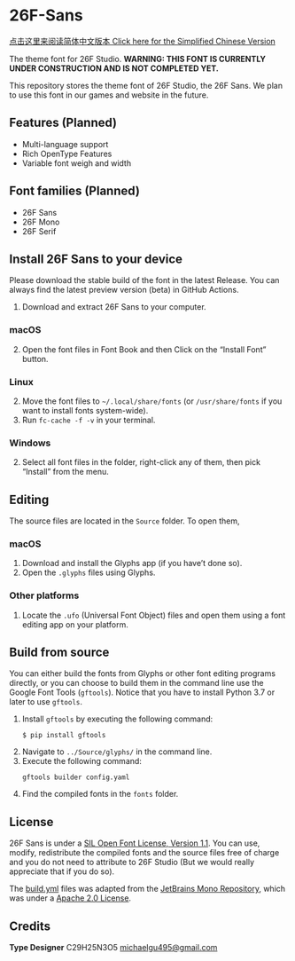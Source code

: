 # 26F-Sans

[点击这里来阅读简体中文版本 Click here for the Simplified Chinese Version](README_SC.md)

The theme font for 26F Studio.
**WARNING: THIS FONT IS CURRENTLY UNDER CONSTRUCTION AND IS NOT COMPLETED YET.**

This repository stores the theme font of 26F Studio, the 26F Sans. We plan to use this font in our games and website in the future.

## Features (Planned)
- Multi-language support
- Rich OpenType Features
- Variable font weigh and width

## Font families (Planned)
- 26F Sans
- 26F Mono
- 26F Serif

## Install 26F Sans to your device

Please download the stable build of the font in the latest Release. You can always find the latest preview version (beta) in GitHub Actions.

1. Download and extract 26F Sans to your computer.

### macOS
2. Open the font files in Font Book and then Click on the “Install Font” button.

### Linux
2. Move the font files to `~/.local/share/fonts` (or `/usr/share/fonts` if you want to install fonts system-wide).
3. Run `fc-cache -f -v` in your terminal.

### Windows
2. Select all font files in the folder, right-click any of them, then pick “Install” from the menu.

## Editing
The source files are located in the `Source` folder. To open them,

### macOS
1. Download and install the Glyphs app (if you have’t done so).
2. Open the `.glyphs` files using Glyphs.

### Other platforms
1. Locate the `.ufo` (Universal Font Object) files and open them using a font editing app on your platform.

## Build from source
You can either build the fonts from Glyphs or other font editing programs directly, or you can choose to build them in the command line use the Google Font Tools (`gftools`). Notice that you have to install Python 3.7 or later to use `gftools`.

1. Install `gftools` by executing the following command:
   ```
   $ pip install gftools
   ```
2. Navigate to `../Source/glyphs/` in the command line.
3. Execute the following command:
   ```
   gftools builder config.yaml
   ```
4. Find the compiled fonts in the `fonts` folder.

## License
26F Sans is under a [SIL Open Font License, Version 1.1](license.txt). You can use, modify, redistribute the compiled fonts and the source files free of charge and you do not need to attribute to 26F Studio (But we would really appreciate that if you do so).

The [build.yml](.github/workflows/build.yml) files was adapted from the [JetBrains Mono Repository](https://github.com/JetBrains/JetBrainsMono/blob/master/.github/workflows/build-fonts.yml), which was under a [Apache 2.0 License](https://www.apache.org/licenses/LICENSE-2.0).

## Credits
**Type Designer**
C29H25N3O5 <michaelgu495@gmail.com>
